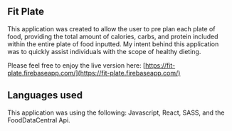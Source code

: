 ## Fit Plate

This application was created to allow the user to pre plan each plate of food, providing the total amount of calories, carbs, and protein included within the entire plate of food inputted. My intent behind this application was to quickly assist individuals with the scope of healthy dieting.

Please feel free to enjoy the live version here: [https://fit-plate.firebaseapp.com/](https://fit-plate.firebaseapp.com/)

## Languages used

This application was using the following: Javascript, React, SASS, and the FoodDataCentral Api.
